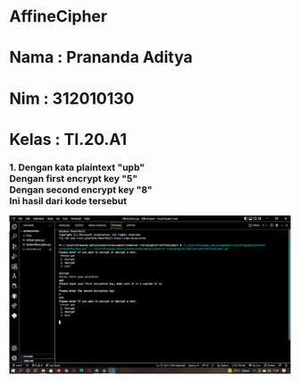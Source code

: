 # AffineCipher

# Nama : Prananda Aditya

# Nim : 312010130

# Kelas : TI.20.A1

### 1. Dengan kata plaintext <b>"upb"</b><br>Dengan first encrypt key <b>"5"</b></br>Dengan second encrypt key <b>"8"</b><br>Ini hasil dari kode tersebut</br>

![](Foto/foto1.png)

